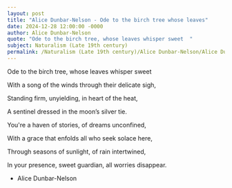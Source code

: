 ```yaml
---
layout: post
title: "Alice Dunbar-Nelson - Ode to the birch tree whose leaves"
date: 2024-12-28 12:00:00 -0000
author: Alice Dunbar-Nelson
quote: "Ode to the birch tree, whose leaves whisper sweet  "
subject: Naturalism (Late 19th century)
permalink: /Naturalism (Late 19th century)/Alice Dunbar-Nelson/Alice Dunbar-Nelson - Ode to the birch tree whose leaves
---
```


Ode to the birch tree, whose leaves whisper sweet  

With a song of the winds through their delicate sigh,  

Standing firm, unyielding, in heart of the heat,  

A sentinel dressed in the moon’s silver tie.


You're a haven of stories, of dreams unconfined,  

With a grace that enfolds all who seek solace here,  

Through seasons of sunlight, of rain intertwined,  

In your presence, sweet guardian, all worries disappear.

- Alice Dunbar-Nelson
